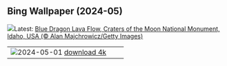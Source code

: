 ## Bing Wallpaper (2024-05)
![](https://www.bing.com/th?id=OHR.CratersOfTheMoon_DE-DE3535189706_UHD.jpg&w=1000)Latest: [Blue Dragon Lava Flow, Craters of the Moon National Monument, Idaho, USA (© Alan Majchrowicz/Getty Images)](https://www.bing.com/th?id=OHR.CratersOfTheMoon_DE-DE3535189706_UHD.jpg)

|      |      |      |
| :----: | :----: | :----: |
|![](https://www.bing.com/th?id=OHR.NienhagenMecklenburg_DE-DE3604963569_UHD.jpg&pid=hp&w=384&h=216&rs=1&c=4)2024-05-01 [download 4k](https://www.bing.com/th?id=OHR.NienhagenMecklenburg_DE-DE3604963569_UHD.jpg)|